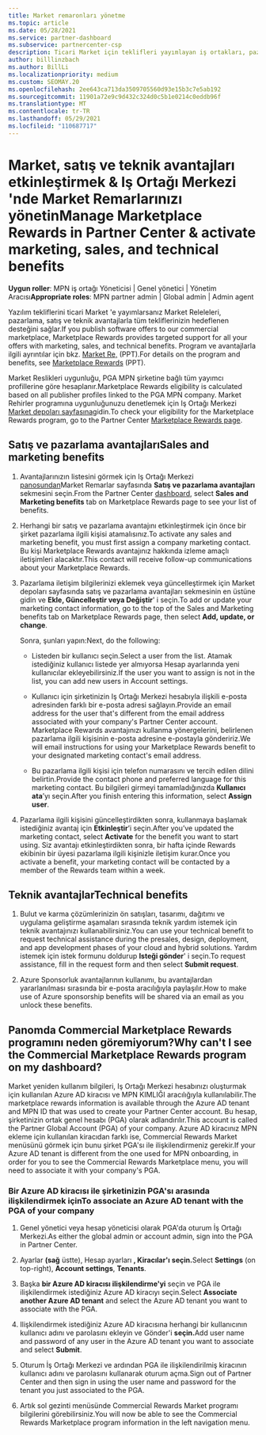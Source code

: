 ```yaml
---
title: Market remaronları yönetme
ms.topic: article
ms.date: 05/28/2021
ms.service: partner-dashboard
ms.subservice: partnercenter-csp
description: Ticari Market için teklifleri yayımlayan iş ortakları, pazarlama desteği sunan avantajlar için uygundur.
author: billlinzbach
ms.author: BillLi
ms.localizationpriority: medium
ms.custom: SEOMAY.20
ms.openlocfilehash: 2ee643ca713da3509705560d93e15b3c7e5ab192
ms.sourcegitcommit: 11901a72e9c9d432c324d0c5b1e0214c0eddb96f
ms.translationtype: MT
ms.contentlocale: tr-TR
ms.lasthandoff: 05/29/2021
ms.locfileid: "110687717"
---
```

# <a name="manage-marketplace-rewards-in-partner-center--activate-marketing-sales-and-technical-benefits"></a><span data-ttu-id="061f0-103">Market, satış ve teknik avantajları etkinleştirmek & Iş Ortağı Merkezi 'nde Market Remarlarınızı yönetin</span><span class="sxs-lookup"><span data-stu-id="061f0-103">Manage Marketplace Rewards in Partner Center & activate marketing, sales, and technical benefits</span></span>

<span data-ttu-id="061f0-104">**Uygun roller**: MPN iş ortağı Yöneticisi | Genel yönetici | Yönetim Aracısı</span><span class="sxs-lookup"><span data-stu-id="061f0-104">**Appropriate roles**: MPN partner admin | Global admin | Admin agent</span></span>

<span data-ttu-id="061f0-105">Yazılım tekliflerini ticari Market 'e yayımlarsanız Market Releleleri, pazarlama, satış ve teknik avantajlarla tüm tekliflerinizin hedeflenen desteğini sağlar.</span><span class="sxs-lookup"><span data-stu-id="061f0-105">If you publish software offers to our commercial marketplace, Marketplace Rewards provides targeted support for all your offers with marketing, sales, and technical benefits.</span></span> <span data-ttu-id="061f0-106">Program ve avantajlarla ilgili ayrıntılar için bkz. [Market Re,](https://aka.ms/marketplacerewards) (PPT).</span><span class="sxs-lookup"><span data-stu-id="061f0-106">For details on the program and benefits, see [Marketplace Rewards](https://aka.ms/marketplacerewards) (PPT).</span></span>

<span data-ttu-id="061f0-107">Market Reslikleri uygunluğu, PGA MPN şirketine bağlı tüm yayımcı profillerine göre hesaplanır.</span><span class="sxs-lookup"><span data-stu-id="061f0-107">Marketplace Rewards eligibility is calculated based on all publisher profiles linked to the PGA MPN company.</span></span> <span data-ttu-id="061f0-108">Market Rehirler programına uygunluğunuzu denetlemek için Iş Ortağı Merkezi [Market depoları sayfasına](https://partner.microsoft.com/dashboard/mpn/program/commercialmarketplace)gidin.</span><span class="sxs-lookup"><span data-stu-id="061f0-108">To check your eligibility for the Marketplace Rewards program, go to the Partner Center [Marketplace Rewards page](https://partner.microsoft.com/dashboard/mpn/program/commercialmarketplace).</span></span>

## <a name="sales-and-marketing-benefits"></a><span data-ttu-id="061f0-109">Satış ve pazarlama avantajları</span><span class="sxs-lookup"><span data-stu-id="061f0-109">Sales and marketing benefits</span></span>

1. <span data-ttu-id="061f0-110">Avantajlarınızın listesini görmek için Iş Ortağı Merkezi [panosundan](https://partner.microsoft.com/dashboard)Market Remarlar sayfasında **Satış ve pazarlama avantajları** sekmesini seçin.</span><span class="sxs-lookup"><span data-stu-id="061f0-110">From the Partner Center [dashboard](https://partner.microsoft.com/dashboard), select **Sales and Marketing benefits** tab on Marketplace Rewards page to see your list of benefits.</span></span>

2. <span data-ttu-id="061f0-111">Herhangi bir satış ve pazarlama avantajını etkinleştirmek için önce bir şirket pazarlama ilgili kişisi atamalısınız.</span><span class="sxs-lookup"><span data-stu-id="061f0-111">To activate any sales and marketing benefit, you must first assign a company marketing contact.</span></span> <span data-ttu-id="061f0-112">Bu kişi Marketplace Rewards avantajınız hakkında izleme amaçlı iletişimleri alacaktır.</span><span class="sxs-lookup"><span data-stu-id="061f0-112">This contact will receive follow-up communications about your Marketplace Rewards.</span></span>

3. <span data-ttu-id="061f0-113">Pazarlama iletişim bilgilerinizi eklemek veya güncelleştirmek için Market depoları sayfasında satış ve pazarlama avantajları sekmesinin en üstüne gidin ve **Ekle, Güncelleştir veya Değiştir**' i seçin.</span><span class="sxs-lookup"><span data-stu-id="061f0-113">To add or update your marketing contact information, go to the top of the Sales and Marketing benefits tab on Marketplace Rewards page, then select **Add, update, or change**.</span></span>

   <span data-ttu-id="061f0-114">Sonra, şunları yapın:</span><span class="sxs-lookup"><span data-stu-id="061f0-114">Next, do the following:</span></span>

   - <span data-ttu-id="061f0-115">Listeden bir kullanıcı seçin.</span><span class="sxs-lookup"><span data-stu-id="061f0-115">Select a user from the list.</span></span> <span data-ttu-id="061f0-116">Atamak istediğiniz kullanıcı listede yer almıyorsa Hesap ayarlarında yeni kullanıcılar ekleyebilirsiniz.</span><span class="sxs-lookup"><span data-stu-id="061f0-116">If the user you want to assign is not in the list, you can add new users in Account settings.</span></span>

   - <span data-ttu-id="061f0-117">Kullanıcı için şirketinizin Iş Ortağı Merkezi hesabıyla ilişkili e-posta adresinden farklı bir e-posta adresi sağlayın.</span><span class="sxs-lookup"><span data-stu-id="061f0-117">Provide an email address for the user that's different from the email address associated with your company's Partner Center account.</span></span> <span data-ttu-id="061f0-118">Marketplace Rewards avantajınızı kullanma yönergelerini, belirlenen pazarlama ilgili kişisinin e-posta adresine e-postayla göndeririz.</span><span class="sxs-lookup"><span data-stu-id="061f0-118">We will email instructions for using your Marketplace Rewards benefit to your designated marketing contact's email address.</span></span>

   - <span data-ttu-id="061f0-119">Bu pazarlama ilgili kişisi için telefon numarasını ve tercih edilen dilini belirtin.</span><span class="sxs-lookup"><span data-stu-id="061f0-119">Provide the contact phone and preferred language for this marketing contact.</span></span> <span data-ttu-id="061f0-120">Bu bilgileri girmeyi tamamladığınızda **Kullanıcı ata**’yı seçin.</span><span class="sxs-lookup"><span data-stu-id="061f0-120">After you finish entering this information, select **Assign user**.</span></span>

4. <span data-ttu-id="061f0-121">Pazarlama ilgili kişisini güncelleştirdikten sonra, kullanmaya başlamak istediğiniz avantaj için **Etkinleştir**’i seçin.</span><span class="sxs-lookup"><span data-stu-id="061f0-121">After you’ve updated the marketing contact, select **Activate** for the benefit you want to start using.</span></span> <span data-ttu-id="061f0-122">Siz avantajı etkinleştirdikten sonra, bir hafta içinde Rewards ekibinin bir üyesi pazarlama ilgili kişinizle iletişim kurar.</span><span class="sxs-lookup"><span data-stu-id="061f0-122">Once you activate a benefit, your marketing contact will be contacted by a member of the Rewards team within a week.</span></span>

## <a name="technical-benefits"></a><span data-ttu-id="061f0-123">Teknik avantajlar</span><span class="sxs-lookup"><span data-stu-id="061f0-123">Technical benefits</span></span>

1. <span data-ttu-id="061f0-124">Bulut ve karma çözümlerinizin ön satışları, tasarımı, dağıtımı ve uygulama geliştirme aşamaları sırasında teknik yardım istemek için teknik avantajınızı kullanabilirsiniz.</span><span class="sxs-lookup"><span data-stu-id="061f0-124">You can use your technical benefit to request technical assistance during the presales, design, deployment, and app development phases of your cloud and hybrid solutions.</span></span> <span data-ttu-id="061f0-125">Yardım istemek için istek formunu doldurup **Isteği gönder**' i seçin.</span><span class="sxs-lookup"><span data-stu-id="061f0-125">To request assistance, fill in the request form and then select **Submit request**.</span></span>

2. <span data-ttu-id="061f0-126">Azure Sponsorluk avantajlarının kullanımı, bu avantajlardan yararlanılması sırasında bir e-posta aracılığıyla paylaşılır.</span><span class="sxs-lookup"><span data-stu-id="061f0-126">How to make use of Azure sponsorship benefits will be shared via an email as you unlock these benefits.</span></span>

## <a name="why-cant-i-see-the-commercial-marketplace-rewards-program-on-my-dashboard"></a><span data-ttu-id="061f0-127">Panomda Commercial Marketplace Rewards programını neden göremiyorum?</span><span class="sxs-lookup"><span data-stu-id="061f0-127">Why can't I see the Commercial Marketplace Rewards program on my dashboard?</span></span>

<span data-ttu-id="061f0-128">Market yeniden kullanım bilgileri, Iş Ortağı Merkezi hesabınızı oluşturmak için kullanılan Azure AD kiracısı ve MPN KIMLIĞI aracılığıyla kullanılabilir.</span><span class="sxs-lookup"><span data-stu-id="061f0-128">The marketplace rewards information is available through the Azure AD tenant and MPN ID that was used to create your Partner Center account.</span></span> <span data-ttu-id="061f0-129">Bu hesap, şirketinizin ortak genel hesabı (PGA) olarak adlandırılır.</span><span class="sxs-lookup"><span data-stu-id="061f0-129">This account is called the Partner Global Account (PGA) of your company.</span></span> <span data-ttu-id="061f0-130">Azure AD kiracınız MPN ekleme için kullanılan kiracıdan farklı ise, Commercial Rewards Market menüsünü görmek için bunu şirket PGA'sı ile ilişkilendirmeniz gerekir.</span><span class="sxs-lookup"><span data-stu-id="061f0-130">If your Azure AD tenant is different from the  one used for MPN onboarding, in order for you to see the Commercial Rewards Marketplace menu, you will need to associate it with your company's PGA.</span></span>

### <a name="to-associate-an-azure-ad-tenant-with-the-pga-of-your-company"></a><span data-ttu-id="061f0-131">Bir Azure AD kiracısı ile şirketinizin PGA'sı arasında ilişkilendirmek için</span><span class="sxs-lookup"><span data-stu-id="061f0-131">To associate an Azure AD tenant with the PGA of your company</span></span>

1. <span data-ttu-id="061f0-132">Genel yönetici veya hesap yöneticisi olarak PGA'da oturum İş Ortağı Merkezi.</span><span class="sxs-lookup"><span data-stu-id="061f0-132">As either the global admin or account admin, sign into the PGA in Partner Center.</span></span>

2. <span data-ttu-id="061f0-133">Ayarlar **(sağ** üstte), Hesap ayarları **, Kiracılar'ı** **seçin.**</span><span class="sxs-lookup"><span data-stu-id="061f0-133">Select **Settings** (on top-right), **Account settings**, **Tenants**.</span></span>

3. <span data-ttu-id="061f0-134">Başka **bir Azure AD kiracısı ilişkilendirme'yi** seçin ve PGA ile ilişkilendirmek istediğiniz Azure AD kiracıyı seçin.</span><span class="sxs-lookup"><span data-stu-id="061f0-134">Select **Associate another Azure AD tenant** and select the Azure AD tenant you want to associate with the PGA.</span></span>

4. <span data-ttu-id="061f0-135">Ilişkilendirmek istediğiniz Azure AD kiracısına herhangi bir kullanıcının kullanıcı adını ve parolasını ekleyin ve Gönder'i **seçin.**</span><span class="sxs-lookup"><span data-stu-id="061f0-135">Add user name and password of any user in the Azure AD tenant you want to associate and select **Submit**.</span></span>

5. <span data-ttu-id="061f0-136">Oturum İş Ortağı Merkezi ve ardından PGA ile ilişkilendirilmiş kiracının kullanıcı adını ve parolasını kullanarak oturum açma.</span><span class="sxs-lookup"><span data-stu-id="061f0-136">Sign out of Partner Center and then sign in using the user name and password for the tenant you just associated to the PGA.</span></span>

6. <span data-ttu-id="061f0-137">Artık sol gezinti menüsünde Commercial Rewards Market programı bilgilerini görebilirsiniz.</span><span class="sxs-lookup"><span data-stu-id="061f0-137">You will now be able to see the Commercial Rewards Marketplace program information in the left navigation menu.</span></span>
